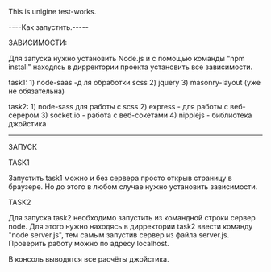 This is unigine test-works.


----Как запустить.-----

ЗАВИСИМОСТИ:




Для запуска нужно установить Node.js и с помощью команды "npm install" находясь в дирректории проекта установить все зависимости. 


task1: 1) node-saas -д ля обработки scss 2) jquery 3) masonry-layout (уже не обязательна)



task2: 1) node-sass для работы с scss 2) express - для работы с веб-серером 3) socket.io - работа с веб-сокетами 4) nipplejs - библиотека джойстика 


___________
ЗАПУСК


TASK1


Запустить task1 можно и без сервера просто открыв страницу в браузере. Но до этого в любом случае нужно установить зависимости.



TASK2

Для запуска task2 необходимо запустить из командной строки сервер node. Для этого нужно находясь в дирректории task2 ввести команду "node server.js", тем самым запустив сервер из файла server.js. Проверить работу можно по адресу localhost.

В консоль выводятся все расчёты джойстика.








